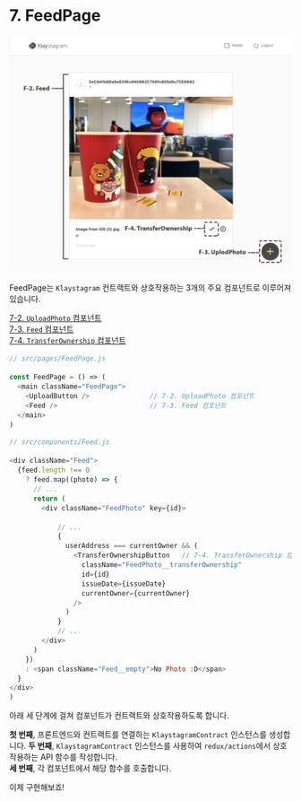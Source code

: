 # 7. FeedPage

![FeedPage](../images/klaystagram-feedpage.png)

FeedPage는 `Klaystagram` 컨트랙트와 상호작용하는 3개의 주요 컴포넌트로 이루어져 있습니다.

[7-2. `UploadPhoto` 컴포넌트](7-2.-uploadphoto-component.md)  
[7-3. `Feed` 컴포넌트](7-3.-feed-component.md)  
[7-4. `TransferOwnership` 컴포넌트](7-4.-transferownership-component.md)

```javascript
// src/pages/FeedPage.js

const FeedPage = () => (
  <main className="FeedPage">
    <UploadButton />               // 7-2. UploadPhoto 컴포넌트
    <Feed />                       // 7-3. Feed 컴포넌트
  </main>
)
```

```javascript
// src/components/Feed.js

<div className="Feed">
  {feed.length !== 0
    ? feed.map((photo) => {
      // ...
      return (
        <div className="FeedPhoto" key={id}>

            // ...
            {
              userAddress === currentOwner && (
                <TransferOwnershipButton   // 7-4. TransferOwnership 컴포넌트
                  className="FeedPhoto__transferOwnership"
                  id={id}
                  issueDate={issueDate}
                  currentOwner={currentOwner}
                />
              )
            }
            // ...
        </div>
      )
    })
    : <span className="Feed__empty">No Photo :D</span>
  }
</div>
)
```

아래 세 단계에 걸쳐 컴포넌트가 컨트랙트와 상호작용하도록 합니다.

**첫 번째**, 프론트엔드와 컨트랙트를 연결하는 `KlaystagramContract` 인스턴스를 생성합니다. **두 번째**, `KlaystagramContract` 인스턴스를 사용하여 `redux/actions`에서 상호작용하는 API 함수를 작성합니다.  
**세 번째**, 각 컴포넌트에서 해당 함수를 호출합니다.

이제 구현해보죠!